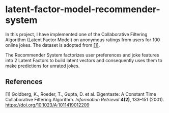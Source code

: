 # latent-factor-model-recommender-system
In this project, I have implemented one of the Collaborative Filtering Algorithm (Latent Factor Model) on anonymous ratings from users for 100 online jokes. The dataset is adopted from [[1]](#1).

The Recommender System factorizes user preferences and joke features into 2 Latent Factors to build latent vectors and consequently uses them to make predictions for unrated jokes.

## References
<a id="1">[1]</a>
Goldberg, K., Roeder, T., Gupta, D. et al. Eigentaste: A Constant Time Collaborative Filtering Algorithm. *Information Retrieval* **4(2)**, 133–151 (2001). https://doi.org/10.1023/A:1011419012209
